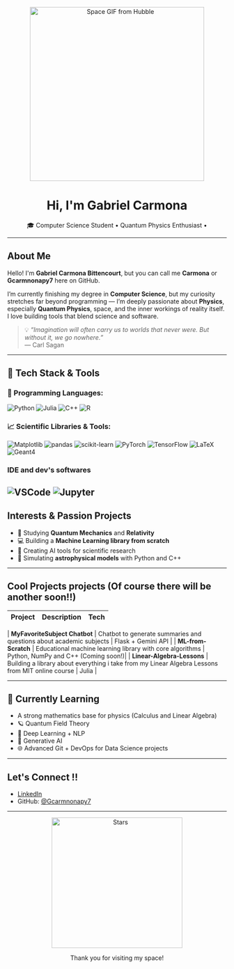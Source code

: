<p align="center">
  <img src="https://media0.giphy.com/media/v1.Y2lkPTc5MGI3NjExdHRyMzJvaXo2aXFveHBta3picmpjcnN0bm93OWFoZjJkY3dqdnc5YSZlcD12MV9pbnRlcm5hbF9naWZfYnlfaWQmY3Q9Zw/hhfNALWNIBVAe9aKeH/giphy.gif" width="400" alt="Space GIF from Hubble">
</p>

<h1 align="center">Hi, I'm Gabriel Carmona </h1>

<p align="center">
  🎓 Computer Science Student •  Quantum Physics Enthusiast •
</p>

---

##  About Me

Hello! I'm **Gabriel Carmona Bittencourt**, but you can call me **Carmona** or **Gcarmnonapy7** here on GitHub.

I’m currently finishing my degree in **Computer Science**, but my curiosity stretches far beyond programming — I’m deeply passionate about **Physics**, especially **Quantum Physics**, space, and the inner workings of reality itself. I love building tools that blend science and software.

> 💡 _“Imagination will often carry us to worlds that never were. But without it, we go nowhere.”_  
> — Carl Sagan

---

## 🚀 Tech Stack & Tools

### 🧰 Programming Languages:
![Python](https://img.shields.io/badge/-Python-3776AB?style=for-the-badge&logo=python&logoColor=white)
![Julia](https://img.shields.io/badge/-Julia-a270ba?style=for-the-badge&logo=julia&logoColor=white)
![C++](https://img.shields.io/badge/-C++-00599C?style=for-the-badge&logo=c%2B%2B&logoColor=white)
![R](https://img.shields.io/badge/-R-276DC3?style=for-the-badge&logo=r&logoColor=white)

### 📈 Scientific Libraries & Tools:
![Matplotlib](https://img.shields.io/badge/-Matplotlib-11557c?style=for-the-badge&logo=plotly&logoColor=white)
![pandas](https://img.shields.io/badge/-pandas-150458?style=for-the-badge&logo=pandas&logoColor=white)
![scikit-learn](https://img.shields.io/badge/-scikit--learn-F7931E?style=for-the-badge&logo=scikit-learn&logoColor=white)
![PyTorch](https://img.shields.io/badge/-PyTorch-EE4C2C?style=for-the-badge&logo=pytorch&logoColor=white)
![TensorFlow](https://img.shields.io/badge/-TensorFlow-FF6F00?style=for-the-badge&logo=tensorflow&logoColor=white)
![LaTeX](https://img.shields.io/badge/-LaTeX-008080?style=for-the-badge&logo=latex&logoColor=white)
![Geant4](https://img.shields.io/badge/-Geant4-1E4A74?style=for-the-badge&logo=data:image/svg+xml;base64,PHN2ZyB4bWxucz0naHR0cDovL3d3dy53My5vcmcvMjAwMC9zdmcnIHdpZHRoPScyNScgaGVpZ2h0PScyNScgdmlld0JveD0nMCAwIDI1IDI1Jz48cmVjdCB3aWR0aD0nMjUnIGhlaWdodD0nMjUnIGZpbGw9JyMxRTRBNzQnIHJ4PSc0Jy8+PC9zdmc+)  

### IDE and dev's softwares 

![VSCode](https://img.shields.io/badge/-VSCode-007ACC?style=for-the-badge&logo=visual-studio-code&logoColor=white)
![Jupyter](https://img.shields.io/badge/-Jupyter-F37626?style=for-the-badge&logo=jupyter&logoColor=white)
---

## Interests & Passion Projects

- 🔬 Studying **Quantum Mechanics** and **Relativity**
- 💻 Building a **Machine Learning library from scratch**
- 🤖 Creating AI tools for scientific research
- 🚀 Simulating **astrophysical models** with Python and C++

---

##  Cool Projects projects (Of course there will be another soon!!)

| Project | Description | Tech |
|---------|-------------|------|

|  **MyFavoriteSubject Chatbot** | Chatbot to generate summaries and questions about academic subjects | Flask + Gemini API |
|  **ML-from-Scratch**           | Educational machine learning library with core algorithms | Python, NumPy and C++ (Coming soon!)|
|  **Linear-Algebra-Lessons**    | Building a library about everything i take from my Linear Algebra Lessons from MIT online course | Julia |
 
---

## 🔭 Currently Learning
- A strong mathematics base for physics (Calculus and Linear Algebra)
- 🪐 Quantum Field Theory  
- 🧠 Deep Learning + NLP  
- 🧬 Generative AI  
- 🌐 Advanced Git + DevOps for Data Science projects

---

## Let's Connect !!

- [LinkedIn](https://www.linkedin.com/in/gabriel-carmona-py765/)
- GitHub: [@Gcarmnonapy7](https://github.com/Gcarmnonapy7)

---

<p align="center">
  <img src="https://media.giphy.com/media/fwbZnTftCXVocKzfxR/giphy.gif" width="300" alt="Stars">
</p>

<p align="center">
   Thank you for visiting my space!  
</p>
